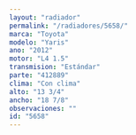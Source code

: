```yaml
---
layout: "radiador"
permalink: "/radiadores/5658/"
marca: "Toyota"
modelo: "Yaris"
ano: "2012"
motor: "L4 1.5"
transmision: "Estándar"
parte: "412889"
clima: "Con clima"
alto: "13 3/4"
ancho: "18 7/8"
observaciones: ""
id: "5658"
---
```


